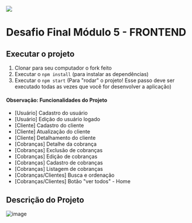 ![](https://i.imgur.com/xG74tOh.png)

# Desafio Final Módulo 5 - FRONTEND

## Executar o projeto

1.  Clonar para seu computador o fork feito
2.  Executar o `npm install` (para instalar as dependências)
3.  Executar o `npm start` (Para "rodar" o projeto! Esse passo deve ser executado todas as vezes que você for desenvolver a aplicação)

#### Observação: Funcionalidades do Projeto

- [Usuário] Cadastro do usuário
- [Usuário] Edição do usuário logado
- [Cliente] Cadastro do cliente
- [Cliente] Atualização do cliente
- [Cliente] Detalhamento do cliente
- [Cobranças] Detalhe da cobrança
- [Cobranças] Exclusão de cobranças
- [Cobranças] Edição de cobranças
- [Cobranças] Cadastro de cobranças
- [Cobranças] Listagem de cobranças
- [Cobranças/Clientes] Busca e ordenação
- [Cobranças/Clientes] Botão "ver todos" - Home

## Descrição do Projeto

![image](<url('../../assets/background.png')>)
